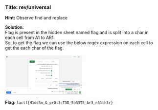 ### **Title:** rev/universal

**Hint:** Observe find and replace

**Solution:**\
Flag is present in the hidden sheet named flag and is split into a char in each cell from A1 to AR1.\
So, to get the flag we can use the below regex expression on each cell to get the each char of the flag.
<br><br>
<img src="sheets_findNreplace_flag.png" alt="Sheets Find and Replace - Flag chars" width=50% style="transform:rotate(180deg);"/>

**Flag:** `lactf{H1dd3n_&_prOt3cT3D_5h33T5_Ar3_n31th3r}`
